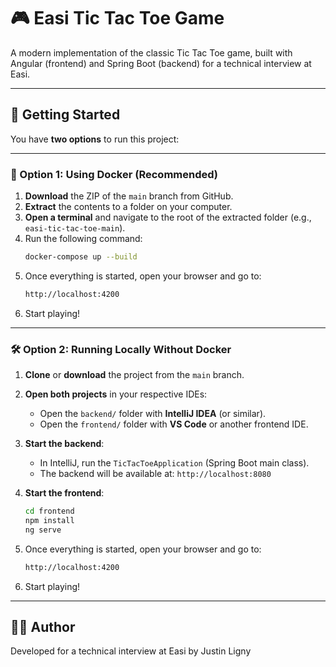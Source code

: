 # 🎮 Easi Tic Tac Toe Game

A modern implementation of the classic Tic Tac Toe game, built with Angular (frontend) and Spring Boot (backend) for a technical interview at Easi.

---

## 🚀 Getting Started

You have **two options** to run this project:

---

### 🐳 Option 1: Using Docker (Recommended)

1. **Download** the ZIP of the `main` branch from GitHub.
2. **Extract** the contents to a folder on your computer.
3. **Open a terminal** and navigate to the root of the extracted folder (e.g., `easi-tic-tac-toe-main`).
4. Run the following command:
     ```bash
     docker-compose up --build
     ```
5. Once everything is started, open your browser and go to:
    ```bash
    http://localhost:4200
    ```
6. Start playing!
   
---

### 🛠️ Option 2: Running Locally Without Docker
1. **Clone** or **download** the project from the `main` branch.

2. **Open both projects** in your respective IDEs:

   - Open the `backend/` folder with **IntelliJ IDEA** (or similar).
   - Open the `frontend/` folder with **VS Code** or another frontend IDE.

3. **Start the backend**:
   - In IntelliJ, run the `TicTacToeApplication` (Spring Boot main class).
   - The backend will be available at: `http://localhost:8080`

4. **Start the frontend**:
    ```bash
    cd frontend
    npm install
    ng serve
    ```  
5. Once everything is started, open your browser and go to:
    ```bash
    http://localhost:4200
    ```
6. Start playing!

---

## 👨‍💻 Author
Developed for a technical interview at Easi
by Justin Ligny
